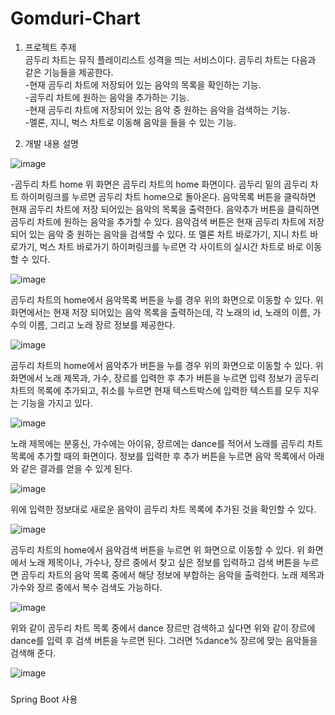 # Gomduri-Chart

1.	프로젝트 주제\
곰두리 차트는 뮤직 플레이리스트 성격을 띄는 서비스이다. 곰두리 차트는 다음과 같은 기능들을 제공한다.\
 -현재 곰두리 차트에 저장되어 있는 음악의 목록을 확인하는 기능.\
 -곰두리 차트에 원하는 음악을 추가하는 기능.\
 -현재 곰두리 차트에 저장되어 있는 음악 중 원하는 음악을 검색하는 기능.\
 -멜론, 지니, 벅스 차트로 이동해 음악을 들을 수 있는 기능.


2.	개발 내용 설명

![image](https://user-images.githubusercontent.com/79496557/220836453-1c30662f-92df-40b6-b6ca-16d539e7b8bb.png)
 
-곰두리 차트 home
위 화면은 곰두리 차트의 home 화면이다. 곰두리 밑의 곰두리 차트 하이퍼링크를 누르면 곰두리 차트 home으로 돌아온다. 음악목록 버튼을 클릭하면 현재 곰두리 차트에 저장 되어있는 음악의 목록을 출력한다. 음악추가 버튼을 클릭하면 곰두리 차트에 원하는 음악을 추가할 수 있다. 음악검색 버튼은 현재 곰두리 차트에 저장되어 있는 음악 중 원하는 음악을 검색할 수 있다. 또 멜론 차트 바로가기, 지니 차트 바로가기, 벅스 차트 바로가기 하이퍼링크를 누르면 각 사이트의 실시간 차트로 바로 이동할 수 있다.

![image](https://user-images.githubusercontent.com/79496557/220836483-89b78866-7c0b-4e76-a608-a3b5986b0e71.png)


곰두리 차트의 home에서 음악목록 버튼을 누를 경우 위의 화면으로 이동할 수 있다. 위 화면에서는 현재 저장 되어있는 음악 목록을 출력하는데, 각 노래의 id, 노래의 이름, 가수의 이름, 그리고 노래 장르 정보를 제공한다.

![image](https://user-images.githubusercontent.com/79496557/220836503-cffd02da-52b4-4491-baa4-5a0fd89c4f97.png)
 

곰두리 차트의 home에서 음악추가 버튼을 누를 경우 위의 화면으로 이동할 수 있다. 위 화면에서 노래 제목과, 가수, 장르를 입력한 후 추가 버튼을 누르면 입력 정보가 곰두리 차트의 목록에 추가되고, 취소를 누르면 현재 텍스트박스에 입력한 텍스트를 모두 지우는 기능을 가지고 있다.

 ![image](https://user-images.githubusercontent.com/79496557/220836635-d2e08366-d420-48c3-a705-4510e44f9e40.png)

 
노래 제목에는 분홍신, 가수에는 아이유, 장르에는 dance를 적어서 노래를 곰두리 차트 목록에 추가할 때의 화면이다. 정보를 입력한 후 추가 버튼을 누르면 음악 목록에서 아래와 같은 결과를 얻을 수 있게 된다.
 
![image](https://user-images.githubusercontent.com/79496557/220836656-02af2663-92a2-4f4c-8ea2-a65070572614.png)


위에 입력한 정보대로 새로운 음악이 곰두리 차트 목록에 추가된 것을 확인할 수 있다.

 ![image](https://user-images.githubusercontent.com/79496557/220836676-17d4e1b8-e8fc-4dba-891b-e89dc6d3d2e6.png)

 
곰두리 차트의 home에서 음악검색 버튼을 누르면 위 화면으로 이동할 수 있다. 위 화면에서 노래 제목이나, 가수나, 장르 중에서 찾고 싶은 정보를 입력하고 검색 버튼을 누르면 곰두리 차트의 음악 목록 중에서 해당 정보에 부합하는 음악을 출력한다. 노래 제목과 가수와 장르 중에서 복수 검색도 가능하다.
 
 ![image](https://user-images.githubusercontent.com/79496557/220836700-5ab2d8d7-37fc-4d9c-b986-10ad8c23de55.png)

 
위와 같이 곰두리 차트 목록 중에서 dance 장르만 검색하고 싶다면 위와 같이 장르에 dance를 입력 후 검색 버튼을 누르면 된다. 그러면 %dance% 장르에 맞는 음악들을 검색해 준다.
 
 ![image](https://user-images.githubusercontent.com/79496557/220836720-f273e20f-d8e6-49e9-8856-978a6c8f2b2e.png)






###

Spring Boot 사용
